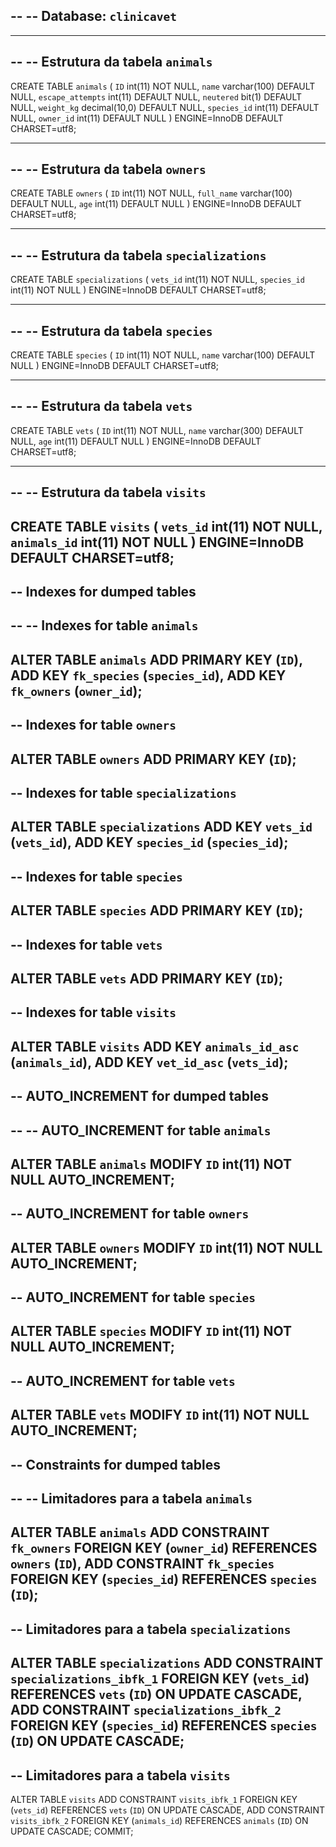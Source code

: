 --
-- Database: `clinicavet`
--
-- --------------------------------------------------------
--
-- Estrutura da tabela `animals`
--
CREATE TABLE `animals` (
  `ID` int(11) NOT NULL,
  `name` varchar(100) DEFAULT NULL,
  `escape_attempts` int(11) DEFAULT NULL,
  `neutered` bit(1) DEFAULT NULL,
  `weight_kg` decimal(10,0) DEFAULT NULL,
  `species_id` int(11) DEFAULT NULL,
  `owner_id` int(11) DEFAULT NULL
) ENGINE=InnoDB DEFAULT CHARSET=utf8;
-- --------------------------------------------------------
--
-- Estrutura da tabela `owners`
--
CREATE TABLE `owners` (
  `ID` int(11) NOT NULL,
  `full_name` varchar(100) DEFAULT NULL,
  `age` int(11) DEFAULT NULL
) ENGINE=InnoDB DEFAULT CHARSET=utf8;
-- --------------------------------------------------------
--
-- Estrutura da tabela `specializations`
--
CREATE TABLE `specializations` (
  `vets_id` int(11) NOT NULL,
  `species_id` int(11) NOT NULL
) ENGINE=InnoDB DEFAULT CHARSET=utf8;
-- --------------------------------------------------------
--
-- Estrutura da tabela `species`
--
CREATE TABLE `species` (
  `ID` int(11) NOT NULL,
  `name` varchar(100) DEFAULT NULL
) ENGINE=InnoDB DEFAULT CHARSET=utf8;
-- --------------------------------------------------------
--
-- Estrutura da tabela `vets`
--
CREATE TABLE `vets` (
  `ID` int(11) NOT NULL,
  `name` varchar(300) DEFAULT NULL,
  `age` int(11) DEFAULT NULL
) ENGINE=InnoDB DEFAULT CHARSET=utf8;
-- --------------------------------------------------------
--
-- Estrutura da tabela `visits`
--
CREATE TABLE `visits` (
  `vets_id` int(11) NOT NULL,
  `animals_id` int(11) NOT NULL
) ENGINE=InnoDB DEFAULT CHARSET=utf8;
--
-- Indexes for dumped tables
--
--
-- Indexes for table `animals`
--
ALTER TABLE `animals`
  ADD PRIMARY KEY (`ID`),
  ADD KEY `fk_species` (`species_id`),
  ADD KEY `fk_owners` (`owner_id`);
--
-- Indexes for table `owners`
--
ALTER TABLE `owners`
  ADD PRIMARY KEY (`ID`);
--
-- Indexes for table `specializations`
--
ALTER TABLE `specializations`
  ADD KEY `vets_id` (`vets_id`),
  ADD KEY `species_id` (`species_id`);
--
-- Indexes for table `species`
--
ALTER TABLE `species`
  ADD PRIMARY KEY (`ID`);
--
-- Indexes for table `vets`
--
ALTER TABLE `vets`
  ADD PRIMARY KEY (`ID`);
--
-- Indexes for table `visits`
--
ALTER TABLE `visits`
  ADD KEY `animals_id_asc` (`animals_id`),
  ADD KEY `vet_id_asc` (`vets_id`);
--
-- AUTO_INCREMENT for dumped tables
--
--
-- AUTO_INCREMENT for table `animals`
--
ALTER TABLE `animals`
  MODIFY `ID` int(11) NOT NULL AUTO_INCREMENT;
--
-- AUTO_INCREMENT for table `owners`
--
ALTER TABLE `owners`
  MODIFY `ID` int(11) NOT NULL AUTO_INCREMENT;
--
-- AUTO_INCREMENT for table `species`
--
ALTER TABLE `species`
  MODIFY `ID` int(11) NOT NULL AUTO_INCREMENT;
--
-- AUTO_INCREMENT for table `vets`
--
ALTER TABLE `vets`
  MODIFY `ID` int(11) NOT NULL AUTO_INCREMENT;
--
-- Constraints for dumped tables
--
--
-- Limitadores para a tabela `animals`
--
ALTER TABLE `animals`
  ADD CONSTRAINT `fk_owners` FOREIGN KEY (`owner_id`) REFERENCES `owners` (`ID`),
  ADD CONSTRAINT `fk_species` FOREIGN KEY (`species_id`) REFERENCES `species` (`ID`);
--
-- Limitadores para a tabela `specializations`
--
ALTER TABLE `specializations`
  ADD CONSTRAINT `specializations_ibfk_1` FOREIGN KEY (`vets_id`) REFERENCES `vets` (`ID`) ON UPDATE CASCADE,
  ADD CONSTRAINT `specializations_ibfk_2` FOREIGN KEY (`species_id`) REFERENCES `species` (`ID`) ON UPDATE CASCADE;
--
-- Limitadores para a tabela `visits`
--
ALTER TABLE `visits`
  ADD CONSTRAINT `visits_ibfk_1` FOREIGN KEY (`vets_id`) REFERENCES `vets` (`ID`) ON UPDATE CASCADE,
  ADD CONSTRAINT `visits_ibfk_2` FOREIGN KEY (`animals_id`) REFERENCES `animals` (`ID`) ON UPDATE CASCADE;
COMMIT;
